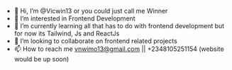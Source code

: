 - 👋 Hi, I’m @Vicwin13 or you could just call me Winner
- 👀 I’m interested in Frontend Development
- 🌱 I’m currently learning all that has to do with frontend development but for now its Tailwind, Js and ReactJs
- 💞️ I’m looking to collaborate on frontend related projects 
- 📫 How to reach me vnwimo13@gmail.com || +2348105251154 (website would be up soon)

<!---
Vicwin13/Vicwin13 is a ✨ special ✨ repository because its `README.md` (this file) appears on your GitHub profile.
You can click the Preview link to take a look at your changes.
--->
